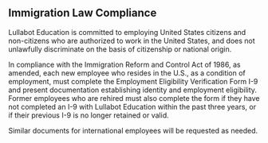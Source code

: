 ## Immigration Law Compliance
Lullabot Education is committed to employing United States citizens and non-citizens who are authorized to work in the United States, and does not unlawfully discriminate on the basis of citizenship or national origin.

In compliance with the Immigration Reform and Control Act of 1986, as amended, each new employee who resides in the U.S., as a condition of employment, must complete the Employment Eligibility Verification Form I-9 and present documentation establishing identity and employment eligibility. Former employees who are rehired must also complete the form if they have not completed an I-9 with Lullabot Education within the past three years, or if their previous I-9 is no longer retained or valid.

Similar documents for international employees will be requested as needed. 
